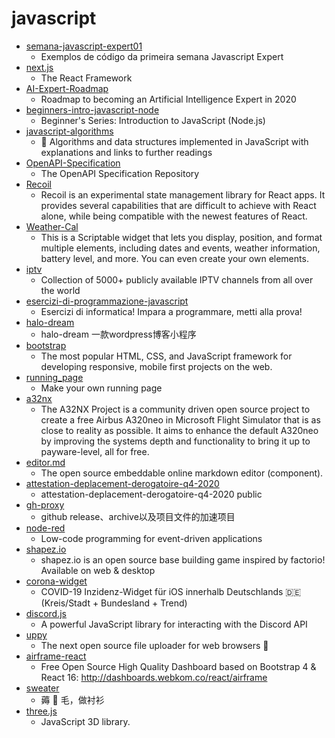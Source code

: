 # javascript
- [semana-javascript-expert01](https://github.com/ErickWendel/semana-javascript-expert01)
  - Exemplos de código da primeira semana Javascript Expert
- [next.js](https://github.com/vercel/next.js)
  - The React Framework
- [AI-Expert-Roadmap](https://github.com/AMAI-GmbH/AI-Expert-Roadmap)
  - Roadmap to becoming an Artificial Intelligence Expert in 2020
- [beginners-intro-javascript-node](https://github.com/microsoft/beginners-intro-javascript-node)
  - Beginner's Series: Introduction to JavaScript (Node.js)
- [javascript-algorithms](https://github.com/trekhleb/javascript-algorithms)
  - 📝 Algorithms and data structures implemented in JavaScript with explanations and links to further readings
- [OpenAPI-Specification](https://github.com/OAI/OpenAPI-Specification)
  - The OpenAPI Specification Repository
- [Recoil](https://github.com/facebookexperimental/Recoil)
  - Recoil is an experimental state management library for React apps. It provides several capabilities that are difficult to achieve with React alone, while being compatible with the newest features of React.
- [Weather-Cal](https://github.com/mzeryck/Weather-Cal)
  - This is a Scriptable widget that lets you display, position, and format multiple elements, including dates and events, weather information, battery level, and more. You can even create your own elements.
- [iptv](https://github.com/iptv-org/iptv)
  - Collection of 5000+ publicly available IPTV channels from all over the world
- [esercizi-di-programmazione-javascript](https://github.com/AlbertoOlla/esercizi-di-programmazione-javascript)
  - Esercizi di informatica! Impara a programmare, metti alla prova!
- [halo-dream](https://github.com/dateolive/halo-dream)
  - halo-dream 一款wordpress博客小程序
- [bootstrap](https://github.com/twbs/bootstrap)
  - The most popular HTML, CSS, and JavaScript framework for developing responsive, mobile first projects on the web.
- [running_page](https://github.com/yihong0618/running_page)
  - Make your own running page
- [a32nx](https://github.com/flybywiresim/a32nx)
  - The A32NX Project is a community driven open source project to create a free Airbus A320neo in Microsoft Flight Simulator that is as close to reality as possible. It aims to enhance the default A320neo by improving the systems depth and functionality to bring it up to payware-level, all for free.
- [editor.md](https://github.com/pandao/editor.md)
  - The open source embeddable online markdown editor (component).
- [attestation-deplacement-derogatoire-q4-2020](https://github.com/LAB-MI/attestation-deplacement-derogatoire-q4-2020)
  - attestation-deplacement-derogatoire-q4-2020 public
- [gh-proxy](https://github.com/hunshcn/gh-proxy)
  - github release、archive以及项目文件的加速项目
- [node-red](https://github.com/node-red/node-red)
  - Low-code programming for event-driven applications
- [shapez.io](https://github.com/tobspr/shapez.io)
  - shapez.io is an open source base building game inspired by factorio! Available on web & desktop
- [corona-widget](https://github.com/rphl/corona-widget)
  - COVID-19 Inzidenz-Widget für iOS innerhalb Deutschlands 🇩🇪 (Kreis/Stadt + Bundesland + Trend)
- [discord.js](https://github.com/discordjs/discord.js)
  - A powerful JavaScript library for interacting with the Discord API
- [uppy](https://github.com/transloadit/uppy)
  - The next open source file uploader for web browsers 🐶
- [airframe-react](https://github.com/0wczar/airframe-react)
  - Free Open Source High Quality Dashboard based on Bootstrap 4 & React 16: http://dashboards.webkom.co/react/airframe
- [sweater](https://github.com/zarkin404/sweater)
  - 薅 🐑 毛，做衬衫
- [three.js](https://github.com/mrdoob/three.js)
  - JavaScript 3D library.
